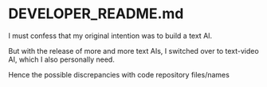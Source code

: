 # DEVELOPER_README.md

I must confess that my original intention was to build a text AI.

But with the release of more and more text AIs, I switched over to text-video AI, which I also personally need.

Hence the possible discrepancies with code repository files/names
